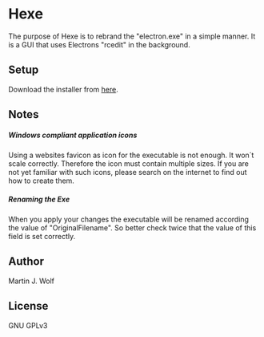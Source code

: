 # Hexe

The purpose of Hexe is to rebrand the "electron.exe" in a simple manner. It is a GUI that uses Electrons "rcedit" in the background.

## Setup

Download the installer from [here](https://karma-runner.github.io).

## Notes

##### Windows compliant application icons

Using a websites favicon as icon for the executable is not enough. It won´t scale correctly. Therefore the icon must contain multiple sizes. If you are not yet familiar with such icons, please search on the internet to find out how to create them.

##### Renaming the Exe

When you apply your changes the executable will be renamed according the value of "OriginalFilename". So better check twice that the value of this field is set correctly.

## Author

Martin J. Wolf

## License

GNU GPLv3
